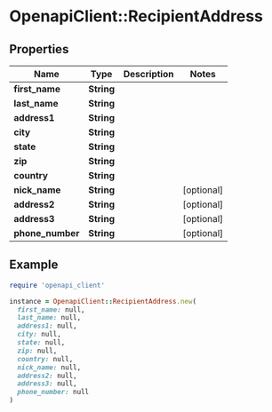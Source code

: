 # OpenapiClient::RecipientAddress

## Properties

| Name | Type | Description | Notes |
| ---- | ---- | ----------- | ----- |
| **first_name** | **String** |  |  |
| **last_name** | **String** |  |  |
| **address1** | **String** |  |  |
| **city** | **String** |  |  |
| **state** | **String** |  |  |
| **zip** | **String** |  |  |
| **country** | **String** |  |  |
| **nick_name** | **String** |  | [optional] |
| **address2** | **String** |  | [optional] |
| **address3** | **String** |  | [optional] |
| **phone_number** | **String** |  | [optional] |

## Example

```ruby
require 'openapi_client'

instance = OpenapiClient::RecipientAddress.new(
  first_name: null,
  last_name: null,
  address1: null,
  city: null,
  state: null,
  zip: null,
  country: null,
  nick_name: null,
  address2: null,
  address3: null,
  phone_number: null
)
```

